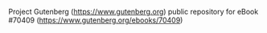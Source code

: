Project Gutenberg (https://www.gutenberg.org) public repository for
eBook #70409 (https://www.gutenberg.org/ebooks/70409)
